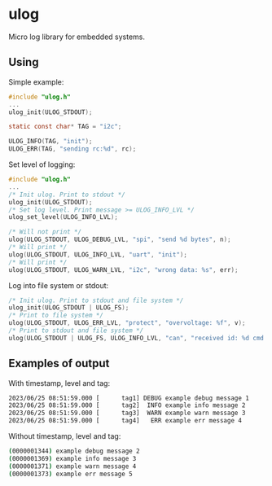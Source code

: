 # ulog

Micro log library for embedded systems.

## Using

Simple example:

```c
#include "ulog.h"
...
ulog_init(ULOG_STDOUT);

static const char* TAG = "i2c";

ULOG_INFO(TAG, "init");
ULOG_ERR(TAG, "sending rc:%d", rc);

```

Set level of logging:

```c
#include "ulog.h"
...
/* Init ulog. Print to stdout */
ulog_init(ULOG_STDOUT);
/* Set log level. Print message >= ULOG_INFO_LVL */
ulog_set_level(ULOG_INFO_LVL);

/* Will not print */
ulog(ULOG_STDOUT, ULOG_DEBUG_LVL, "spi", "send %d bytes", n);
/* Will print */
ulog(ULOG_STDOUT, ULOG_INFO_LVL, "uart", "init");
/* Will print */
ulog(ULOG_STDOUT, ULOG_WARN_LVL, "i2c", "wrong data: %s", err);
```

Log into file system or stdout:

```c
/* Init ulog. Print to stdout and file system */
ulog_init(ULOG_STDOUT | ULOG_FS);
/* Print to file system */
ulog(ULOG_STDOUT, ULOG_ERR_LVL, "protect", "overvoltage: %f", v);
/* Print to stdout and file system */
ulog(ULOG_STDOUT | ULOG_FS, ULOG_INFO_LVL, "can", "received id: %d cmd: %s", id, cmd);
```

## Examples of output

With timestamp, level and tag:

```bash
2023/06/25 08:51:59.000 [      tag1] DEBUG example debug message 1
2023/06/25 08:51:59.000 [      tag2]  INFO example info message 2
2023/06/25 08:51:59.000 [      tag3]  WARN example warn message 3
2023/06/25 08:51:59.000 [      tag4]   ERR example err message 4
```

Without timestamp, level and tag:

```bash
(0000001344) example debug message 2
(0000001369) example info message 3
(0000001371) example warn message 4
(0000001373) example err message 5
```
